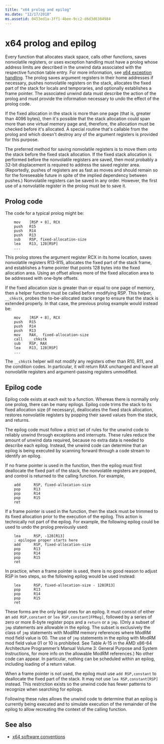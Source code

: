 ```yaml
---
title: "x64 prolog and epilog"
ms.date: "12/17/2018" 
ms.assetid: 0453ed1a-3ff1-4bee-9cc2-d6d3d6384984
---
```

# x64 prolog and epilog

Every function that allocates stack space, calls other functions, saves nonvolatile registers, or uses exception handling must have a prolog whose address limits are described in the unwind data associated with the respective function table entry. For more information, see [x64 exception handling](../build/exception-handling-x64.md). The prolog saves argument registers in their home addresses if necessary, pushes nonvolatile registers on the stack, allocates the fixed part of the stack for locals and temporaries, and optionally establishes a frame pointer. The associated unwind data must describe the action of the prolog and must provide the information necessary to undo the effect of the prolog code.

If the fixed allocation in the stack is more than one page (that is, greater than 4096 bytes), then it's possible that the stack allocation could span more than one virtual memory page and, therefore, the allocation must be checked before it's allocated. A special routine that's callable from the prolog and which doesn't destroy any of the argument registers is provided for this purpose.

The preferred method for saving nonvolatile registers is to move them onto the stack before the fixed stack allocation. If the fixed stack allocation is performed before the nonvolatile registers are saved, then most probably a 32-bit displacement is required to address the saved register area. (Reportedly, pushes of registers are as fast as moves and should remain so for the foreseeable future in spite of the implied dependency between pushes.) Nonvolatile registers can be saved in any order. However, the first use of a nonvolatile register in the prolog must be to save it.

## Prolog code

The code for a typical prolog might be:

```MASM
    mov    [RSP + 8], RCX
    push   R15
    push   R14
    push   R13
    sub    RSP, fixed-allocation-size
    lea    R13, 128[RSP]
    ...
```

This prolog stores the argument register RCX in its home location, saves nonvolatile registers R13-R15, allocates the fixed part of the stack frame, and establishes a frame pointer that points 128 bytes into the fixed allocation area. Using an offset allows more of the fixed allocation area to be addressed with one-byte offsets.

If the fixed allocation size is greater than or equal to one page of memory, then a helper function must be called before modifying RSP. This helper, `__chkstk`, probes the to-be-allocated stack range to ensure that the stack is extended properly. In that case, the previous prolog example would instead be:

```MASM
    mov    [RSP + 8], RCX
    push   R15
    push   R14
    push   R13
    mov    RAX,  fixed-allocation-size
    call   __chkstk
    sub    RSP, RAX
    lea    R13, 128[RSP]
    ...
```

The `__chkstk` helper will not modify any registers other than R10, R11, and the condition codes. In particular, it will return RAX unchanged and leave all nonvolatile registers and argument-passing registers unmodified.

## Epilog code

Epilog code exists at each exit to a function. Whereas there is normally only one prolog, there can be many epilogs. Epilog code trims the stack to its fixed allocation size (if necessary), deallocates the fixed stack allocation, restores nonvolatile registers by popping their saved values from the stack, and returns.

The epilog code must follow a strict set of rules for the unwind code to reliably unwind through exceptions and interrupts. These rules reduce the amount of unwind data required, because no extra data is needed to describe each epilog. Instead, the unwind code can determine that an epilog is being executed by scanning forward through a code stream to identify an epilog.

If no frame pointer is used in the function, then the epilog must first deallocate the fixed part of the stack, the nonvolatile registers are popped, and control is returned to the calling function. For example,

```MASM
    add      RSP, fixed-allocation-size
    pop      R13
    pop      R14
    pop      R15
    ret
```

If a frame pointer is used in the function, then the stack must be trimmed to its fixed allocation prior to the execution of the epilog. This action is technically not part of the epilog. For example, the following epilog could be used to undo the prolog previously used:

```MASM
    lea      RSP, -128[R13]
    ; epilogue proper starts here
    add      RSP, fixed-allocation-size
    pop      R13
    pop      R14
    pop      R15
    ret
```

In practice, when a frame pointer is used, there is no good reason to adjust RSP in two steps, so the following epilog would be used instead:

```MASM
    lea      RSP, fixed-allocation-size - 128[R13]
    pop      R13
    pop      R14
    pop      R15
    ret
```

These forms are the only legal ones for an epilog. It must consist of either an `add RSP,constant` or `lea RSP,constant[FPReg]`, followed by a series of zero or more 8-byte register pops and a `return` or a `jmp`. (Only a subset of `jmp` statements are allowable in the epilog. The subset is exclusively the class of `jmp` statements with ModRM memory references where ModRM mod field value is 00. The use of `jmp` statements in the epilog with ModRM mod field value 01 or 10 is prohibited. See Table A-15 in the AMD x86-64 Architecture Programmer’s Manual Volume 3: General Purpose and System Instructions, for more info on the allowable ModRM references.) No other code can appear. In particular, nothing can be scheduled within an epilog, including loading of a return value.

When a frame pointer is not used, the epilog must use `add RSP,constant` to deallocate the fixed part of the stack. It may not use `lea RSP,constant[RSP]` instead. This restriction exists so the unwind code has fewer patterns to recognize when searching for epilogs.

Following these rules allows the unwind code to determine that an epilog is currently being executed and to simulate execution of the remainder of the epilog to allow recreating the context of the calling function.

## See also

- [x64 software conventions](../build/x64-software-conventions.md)
